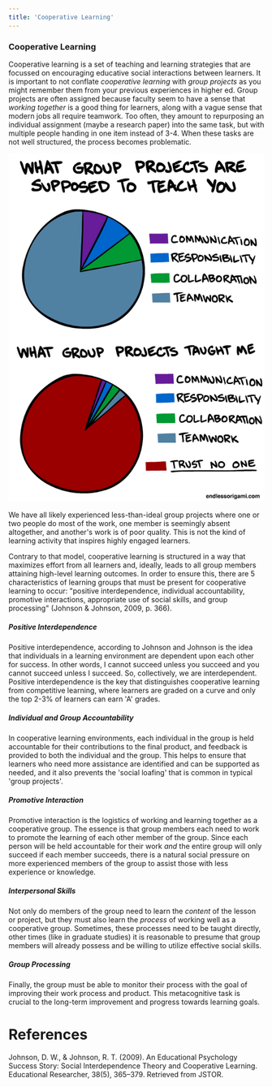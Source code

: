 ```yaml
---
title: 'Cooperative Learning'
---
```


### Cooperative Learning

Cooperative learning is a set of teaching and learning strategies that are focussed on encouraging educative social interactions between learners. It is important to not conflate *cooperative learning* with *group projects* as you might remember them from your previous experiences in higher ed. Group projects are often assigned because faculty seem to have a sense that *working together* is a good thing for learners, along with a vague sense that modern jobs all require teamwork. Too often, they amount to repurposing an individual assignment (maybe a research paper) into the same task, but with multiple people handing in one item instead of 3-4. When these tasks are not well structured, the process becomes problematic.

![](group-projects.jpg)

We have all likely experienced less-than-ideal group projects where one or two people do most of the work, one member is seemingly absent altogether, and another's work is of poor quality. This is not the kind of learning activity that inspires highly engaged learners.

Contrary to that model, cooperative learning is structured in a way that maximizes effort from all learners and, ideally, leads to all group members attaining high-level learning outcomes. In order to ensure this, there are 5 characteristics of learning groups that must be present for cooperative learning to occur: "positive interdependence, individual accountability, promotive interactions, appropriate use of social skills, and group processing" (Johnson & Johnson, 2009, p. 366).


##### Positive Interdependence

Positive interdependence, according to Johnson and Johnson is the idea that individuals in a learning environment are dependent upon each other for success. In other words, I cannot succeed unless you succeed and you cannot succeed unless I succeed. So, collectively, we are interdependent. Positive interdependence is the key that distinguishes cooperative learning from competitive learning, where learners are graded on a curve and only the top 2-3% of learners can earn 'A' grades.

##### Individual and Group Accountability

In cooperative learning environments, each individual in the group is held accountable for their contributions to the final product, and feedback is provided to both the individual and the group. This helps to ensure that learners who need more assistance are identified and can be supported as needed, and it also prevents the 'social loafing' that is common in typical 'group projects'.

##### Promotive Interaction

Promotive interaction is the logistics of working and learning together as a cooperative group. The essence is that group members each need to work to promote the learning of each other member of the group. Since each person will be held accountable for their work *and* the entire group will only succeed if each member succeeds, there is a natural social pressure on more experienced members of the group to assist those with less experience or knowledge.

##### Interpersonal Skills

Not only do members of the group need to learn the *content* of the lesson or project, but they must also learn the *process* of working well as a cooperative group. Sometimes, these processes need to be taught directly, other times (like in graduate studies) it is reasonable to presume that group members will already possess and be willing to utilize effective social skills.

##### Group Processing

Finally, the group must be able to monitor their process with the goal of improving their work process and product. This metacognitive task is crucial to the long-term improvement and progress towards learning goals.

# References
Johnson, D. W., & Johnson, R. T. (2009). An Educational Psychology Success Story: Social Interdependence Theory and Cooperative Learning. Educational Researcher, 38(5), 365–379. Retrieved from JSTOR.
